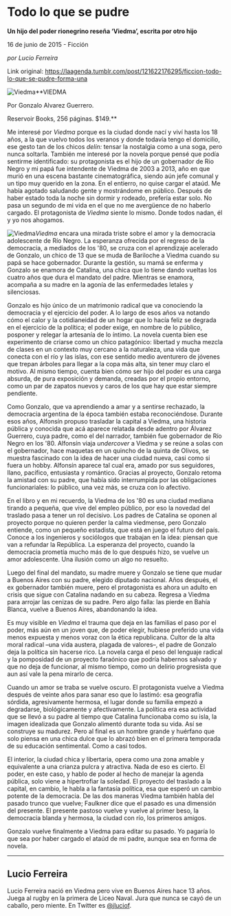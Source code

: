 # Todo lo que se pudre

**Un hijo del poder rionegrino reseña ‘Viedma’, escrita por otro hijo**

16 de junio de 2015 - Ficción

_por Lucio Ferreira_

Link original: https://laagenda.tumblr.com/post/121622176295/ficcion-todo-lo-que-se-pudre-forma-una

![Viedma](https://64.media.tumblr.com/c87274a12c494da71c429a2458297630/tumblr_inline_pk339n4POO1t6q87u_500.jpg)**VIEDMA  

Por Gonzalo Alvarez Guerrero.  

Reservoir Books, 256 páginas. $149.**

Me
interesé por *Viedma*
porque es la ciudad donde nací y viví hasta los 18 años, a la que vuelvo todos los veranos y donde todavía tengo el
domicilio, ese gesto tan de los chicos *delín:* tensar la nostalgia como a una soga, pero nunca soltarla. También me interesé por la novela porque pensé que podía sentirme identificado: su protagonista es el hijo de un gobernador de Rio Negro y mi papá fue
intendente de Viedma de 2003 a 2013, año en que murió en
una escena bastante cinematográfica, siendo aún jefe comunal y
un tipo muy querido en la zona. En el entierro, no quise cargar el ataúd. Me había
agotado saludando gente y mostrándome en público. Después de haber
estado toda la noche sin dormir y rodeado, prefería estar solo. No
pasa un segundo de mi vida en el que no me avergüence de no haberlo
cargado. El protagonista de *Viedma* siente lo mismo. Donde todos nadan, él y yo
nos ahogamos.

![Viedma](https://64.media.tumblr.com/c87274a12c494da71c429a2458297630/tumblr_inline_pk339n4POO1t6q87u_250.jpg)*Viedma*
encara una mirada triste sobre el amor y la democracia adolescente
de Río Negro. La esperanza ofrecida por el regreso de la democracia, a mediados de los '80, se
cruza con el aprendizaje acelerado de Gonzalo, un chico de 13 que
se muda de Bariloche a Viedma cuando su papá se hace gobernador. Durante la gestión, su mamá se enferma y Gonzalo se enamora de
Catalina, una chica que lo tiene dando vueltas los cuatro años que
dura el mandato del padre. Mientras se enamora,
acompaña a su madre en la agonía de las enfermedades letales y
silenciosas. 


Gonzalo
es hijo único de un matrimonio radical que va conociendo 
la democracia y el ejercicio del poder. A lo largo de esos años va
notando cómo el calor y la cotidianeidad de un hogar que lo hacía
feliz se degrada en el ejercicio de la política;
el poder exige, en
nombre de lo público, posponer y relegar la artesanía de lo íntimo. La
novela cuenta
bien ese experimento de criarse como un chico patagónico: libertad y
mucha mezcla de clases en un contexto muy cercano a la naturaleza, una vida que conecta con el río y las islas, con ese sentido
medio aventurero de jóvenes que trepan árboles para llegar a la
copa más alta, sin tener muy claro el motivo. Al mismo tiempo, cuenta bien cómo ser hijo del poder es una carga absurda, de pura exposición y
demanda, creadas por el propio entorno, como un par de zapatos nuevos
y caros de los que hay que estar siempre pendiente.



Como
Gonzalo, que va aprendiendo a amar y a sentirse rechazado, la
democracia argentina de la época también estaba reconociéndose. Durante esos
años, Alfonsín propuso trasladar la capital a Viedma, una historia
pública y conocida que acá aparece relatada desde adentro por Álvarez Guerrero, cuya padre, como el del narrador, también fue gobernador de Río Negro en los '80. Alfonsín viaja *undercover* a Viedma y se reúne a solas con el gobernador, hace maquetas en
un quincho de la quinta de Olivos, se muestra fascinado con la idea
de hacer una ciudad nueva, casi como si fuera un hobby. Alfonsín aparece tal cual era, amado por sus seguidores, llano,
pacífico, entusiasta y romántico. Gracias al proyecto,
Gonzalo retoma la amistad con su padre, que había sido interrumpida
por las obligaciones funcionariales: lo público, una vez más, se cruza con lo
afectivo. 



En el libro y en mi recuerdo, la
Viedma de los '80 es una ciudad mediana tirando a pequeña, que vive
del empleo público, por eso la novedad del traslado pasa a tener un
rol decisivo. Los padres de Catalina se oponen al proyecto porque no
quieren perder la calma viedmense, pero Gonzalo entiende, como
un pequeño estadista, que está en juego el futuro del país. Conoce a los
ingenieros y sociólogos que trabajan en la idea: piensan que van a
refundar la República. La esperanza del proyecto, cuando la
democracia prometía mucho más de lo que después hizo, se vuelve un
amor adolescente. Una ilusión como un algo no resuelto.

Luego
del final del mandato, su madre muere y Gonzalo se tiene que
mudar a Buenos Aires con su padre, elegido diputado nacional. Años
después, el ex gobernador también muere, pero el protagonista es
ahora un adulto en crisis que sigue con Catalina nadando en su
cabeza. Regresa a Viedma para arrojar las
cenizas de su padre. Pero algo falla: las pierde en Bahía Blanca,
vuelve a Buenos Aires, abandonando la idea. 


Es
muy visible en *Viedma* el trauma que deja en las familias el paso por el poder, más aún en un
joven que, de poder elegir, hubiese preferido una vida menos expuesta
y menos voraz con la ética republicana. Cultor de la alta moral radical
–una vida austera, plagada de valores–, el padre de Gonzalo deja la
política sin hacerse rico. La
novela carga el peso del lenguaje radical y la pomposidad de un
proyecto faraónico que podría habernos salvado y que no deja de funcionar, al mismo tiempo, como un delirio progresista
que aun así vale la pena mirarlo de cerca.

Cuando
un amor se traba se vuelve oscuro. El protagonista vuelve a Viedma
después de veinte años para sanar eso que lo lastimó: esa
geografía sórdida, agresivamente hermosa, el lugar donde su familia
empezó a degradarse, biológicamente y afectivamente. La política era esa
actividad que se llevó a su padre al tiempo que Catalina funcionaba
como su isla, la imagen idealizada que Gonzalo alimentó durante toda
su vida. Así se construye su madurez. Pero al final es un hombre
grande y huérfano que solo piensa en una chica dulce que lo abrazó
bien en el primera temporada de su educación sentimental. Como a
casi todos. 


El
interior, la ciudad chica y libertaria, opera como una zona amable y
equivalente a una crianza pulcra y atractiva. Nada de eso es cierto.
El poder, en este caso, y hablo de poder al hecho de manejar la
agenda pública, solo viene a hipertrofiar la soledad. El proyecto
del traslado a la capital, en cambio, le habla a la fantasía
política, esa que esperó un cambio potente de la democracia. De las
dos maneras Viedma también habla del pasado trunco que vuelve;
Faulkner dice que el pasado es una dimensión del
presente. El presente pastoso vuelve y vuelve al primer beso, la democracia blanda y hermosa, la ciudad con río, los primeros amigos.


Gonzalo vuelve finalmente a Viedma para
editar su pasado. Yo pagaría lo que sea por haber cargado el ataúd de mi padre, aunque
sea en forma de novela. 




---

 Lucio Ferreira
---------------

Lucio Ferreira nació en Viedma pero vive en Buenos Aires hace 13 años. Juega al rugby en la primera de Liceo Naval. Jura que nunca se cayó de un caballo, pero miente. En Twitter es [@jluciof](https://twitter.com/jluciof).

